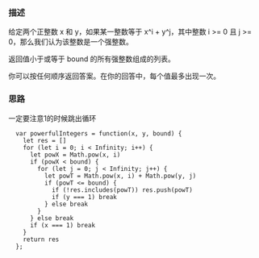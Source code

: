 ### 描述

给定两个正整数 x 和 y，如果某一整数等于 x^i + y^j，其中整数 i >= 0 且 j >= 0，那么我们认为该整数是一个强整数。

返回值小于或等于 bound 的所有强整数组成的列表。

你可以按任何顺序返回答案。在你的回答中，每个值最多出现一次。

### 思路
一定要注意1的时候跳出循环
```
  var powerfulIntegers = function(x, y, bound) {
    let res = []
    for (let i = 0; i < Infinity; i++) {
      let powX = Math.pow(x, i)
      if (powX < bound) {
        for (let j = 0; j < Infinity; j++) {
          let powT = Math.pow(x, i) + Math.pow(y, j)
          if (powT <= bound) {
            if (!res.includes(powT)) res.push(powT)
            if (y === 1) break
          } else break
        }
      } else break
      if (x === 1) break
    }
    return res
  };
```
